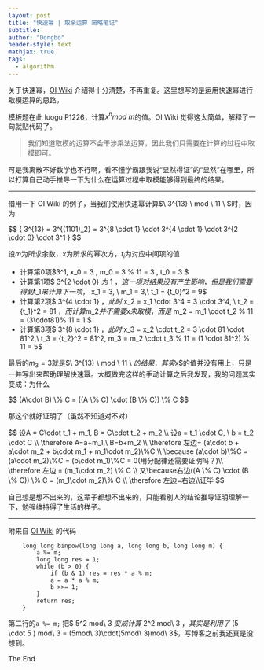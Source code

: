 ```yaml
---
layout: post
title: "快速幂 | 取余运算 简略笔记"
subtitle: 
author: "Dongbo"
header-style: text
mathjax: true
tags:
  - algorithm
---
```



关于快速幂，[OI Wiki][1] 介绍得十分清楚，不再重复。这里想写的是运用快速幂进行取模运算的思路。

模板题在此 [luogu P1226](https://www.luogu.com.cn/problem/P1226)，计算$x^n mod\ m$的值。[OI Wiki][1] 觉得这太简单，解释了一句就贴代码了。

> 我们知道取模的运算不会干涉乘法运算，因此我们只需要在计算的过程中取模即可。

可是我离散不好数学也不行啊，看不懂学霸跟我说“显然得证”的“显然”在哪里，所以打算自己动手推导一下为什么在运算过程中取模能够得到最终的结果。

----------

借用一下 OI Wiki 的例子，当我们使用快速幂计算$\ 3^{13} \ mod \ 11 \ $时，因为

<div>
$$ 
{ 3^{13} = 3^{(1101)_2} = 3^{8 \cdot 1} \cdot 3^{4 \cdot 1} \cdot 3^{2 \cdot 0} \cdot 3^1 }
$$
</div>

设$m$为所求余数，$x$为所求的幂次方，$t_i$为对应中间项的值
- 计算第$0$项$3^1,  x_0 = 3 , m_0 = 3 \% 11 = 3 , t_0 = 3 $
- 计算第$1$项$ 3^{2 \cdot 0} $为$ 1 $，这一项对结果没有产生影响，但是我们需要得到$t_1$来计算下一项，$ x_1 = 3, \ m_1 = 3,\  t_1 = {t_0}^2 = 9$
- 计算第$2$项$ 3^{4 \cdot 1} $，此时$ x_2 = x_1 \cdot 3^4 = 3 \cdot 3^4, \ t_2 = {t_1}^2 = 81 $，而计算$m_2$并不需要$x$来取模，而是$ m_2 = m_1 \cdot t_2 \% 11 = (3\cdot81)\% 11 = 1 $  
- 计算第$3$项$ 3^{8 \cdot 1} $，此时$ x_3 = x_2 \cdot t_2 = 3 \cdot 81 \cdot 81^2,\ t_3 = {t_2}^2 = 81^2, m_3 = m_2 \cdot t_3 \% 11 =  (1 \cdot 81^2) \% 11 = 5$

最后的$m_3 = 3$就是$\ 3^{13} \ mod \ 11 \ $的结果，其实$x$的值并没有用上，只是一并写出来帮助理解快速幂。大概做完这样的手动计算之后我发现，我的问题其实变成：为什么

<div>
$$ (A\cdot B) \% C = ((A \% C) \cdot (B \% C)) \% C $$
</div>

那这个就好证明了（虽然不知道对不对）

<div>
$$
设A = C\cdot t_1 + m_1, B = C\cdot t_2 + m_2  \\
设a = t_1 \cdot C, \ b = t_2 \cdot C  \\
\therefore A=a+m_1,\ B=b+m_2 \\
\therefore 左边= (a\cdot b + a\cdot m_2 + b\cdot m_1 + m_1\cdot m_2)\%C  \\ 
\because (a\cdot b)\%C = (a\cdot m_2)\%C = (b\cdot m_1)\%C = 0(用分配律还需要证明吗？)\\
\therefore 左边 = (m_1\cdot m_2) \% C \\
又\because右边((A \% C) \cdot (B \% C)) \% C = (m_1\cdot m_2)\% C \\
\therefore 左边=右边\\证毕
$$
</div>


自己想是想不出来的，这辈子都想不出来的，只能看别人的结论推导证明理解一下，勉强维持得了生活的样子。


------

附来自 [OI Wiki][1] 的代码


        long long binpow(long long a, long long b, long long m) {
            a %= m;     
            long long res = 1;
            while (b > 0) {
                if (b & 1) res = res * a % m;
                a = a * a % m;
                b >>= 1;
            }
            return res;
        }

第二行的`a %= m;` 把$ 5^2 mod\ 3 $变成计算$ 2^2 mod\ 3 $，其实是利用了$ (5 \cdot 5 ) mod\ 3 = (5mod\ 3)\cdot(5mod\ 3)mod\ 3$，写博客之前我还真是没想到。

The End


[1]: https://oi-wiki.org/math/quick-pow/#_9


